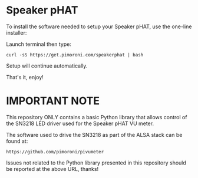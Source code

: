# Speaker pHAT

To install the software needed to setup your Speaker pHAT, use the one-line installer:

Launch terminal then type:

`curl -sS https://get.pimoroni.com/speakerphat | bash`

Setup will continue automatically.

That's it, enjoy!


# IMPORTANT NOTE


This repository ONLY contains a basic Python library that allows control of the SN3218 LED driver used for the Speaker pHAT VU meter.

The software used to drive the SN3218 as part of the ALSA stack can be found at:

`https://github.com/pimoroni/pivumeter`

Issues not related to the Python library presented in this repository should be reported at the above URL, thanks!
